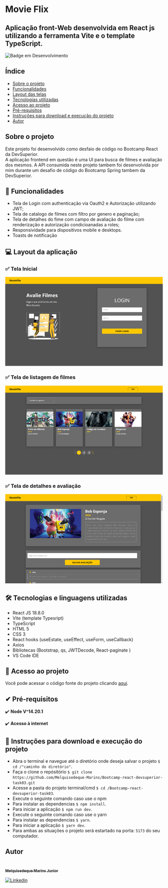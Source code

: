 # Movie Flix

## Aplicação front-Web desenvolvida em React js utilizando a ferramenta Vite e o template TypeScript.

![Badge em Desenvolvimento](http://img.shields.io/static/v1?label=STATUS&message=EM%20DESENVOLVIMENTO&color=GREEN&style=for-the-badge)

## Índice
<!--ts-->
* [Sobre o projeto](#Sobre)
* [Funcionalidades](#Funcionalidades)
* [Layout das telas](#Layout)
* [Tecnologias utilizadas](#Tecnologias)
* [Acesso ao projeto](#Acesso_ao_projeto)
* [Pré-requisitos](#Pre-requisitos)
* [Instruções para download e execução do projeto](#Instruções)
* [Autor](#Autor)
<!--te-->

## Sobre o projeto
Este projeto foi desenvolvido como desfaio de código no Bootcamp React da DevSuperior.<br>
A aplicação frontend em questão é uma UI para busca de filmes e avaliação dos mesmos. A API consumida neste projeto tambem foi desenvolvida por mim durante um desafio de código do Bootcamp Spring tambem da DevSuperior. <br> 

<a id="Funcionalidades"></a>
## 🔨 Funcionalidades
- Tela de Login com authenticação via Oauth2 e Autorização utilizando JWT;
- Tela de catalogo de filmes com filtro por genero e paginação;
- Tela de detalhes do fime com campo de avaliação do filme com renderização e autorização condicioanadas a roles;
- Responsividade para dispositivos mobile e desktops.
- Toasts de notificação

<a id="Layout"></a>
## 💻 Layout da aplicação

### ✅ Tela Inicial
![](https://raw.githubusercontent.com/Melquisedeque-Marins/Bootcamp-react-devsuperior-task03/main/gh-assets/Login.png)

### ✅ Tela de listagem de filmes
![](https://raw.githubusercontent.com/Melquisedeque-Marins/Bootcamp-react-devsuperior-task03/main/gh-assets/Catalog.png)

### ✅ Tela de detalhes e avaliação
![](https://raw.githubusercontent.com/Melquisedeque-Marins/Bootcamp-react-devsuperior-task03/main/gh-assets/Reviews.png)


<a id="Tecnologias"></a>
## 🛠️️ Tecnologias e linguagens utilizadas

- React JS 18.8.0
- Vite (template Typesript)
- TypeScript
- HTML 5
- CSS 3
- React hooks (useEstate, useEffect, useForm, useCallback)
- Axios
- Bibliotecas (Bootstrap, qs, JWTDecode, React-paginate )
- VS Code IDE

<a id="Acesso_ao_projeto"></a>
## 📁 Acesso ao projeto

Você pode acessar o código fonte do projeto clicando [aqui](https://github.com/Melquisedeque-Marins/Bootcamp-react-devsuperior-task03/tree/main/src).

<a id="Pre-requisitos"></a>
## ✔ Pré-requisitos

✔️ **Node V^14.20.1**

✔️ **Acesso à internet**

<a id="Instruções"></a>
## 🎲️ Instruções para download e execução do projeto

- Abra o terminal e navegue até o diretório onde deseja salvar o projeto
  ``$ cd /"caminho do diretório"``.
- Faça o clone o repósitório
  ``$ git clone https://github.com/Melquisedeque-Marins/Bootcamp-react-devsuperior-task03.git``
- Acesse a pasta do projeto terminal/cmd
  ``$ cd /Bootcamp-react-devsuperior-task03``.
- Execute o seguinte comando caso use o npm
- Para instalar as dependencias
  ``$ npm install``.
- Para iniciar a aplicação
  ``$ npm run dev``.
- Execute o seguinte comando caso use o yarn
- Para instalar as dependencias
  ``$ yarn``.
- Para iniciar a aplicação
  ``$ yarn dev``.
- Para ambas as situações o projeto será estartado na porta:
  ``5173``
  do seu computador.


<a id="Autor"></a>
## Autor
<a href="https://github.com/Melquisedeque-Marins">
 <img style="border-radius: 50%;" src="https://avatars.githubusercontent.com/u/93653645?v=4" width="120px;" alt=""/>
<br />
 <sub><b>Melquisedeque Marins Junior</b></sub></a> <a href="https://www.linkedin.com/in/melquisedeque-marins-junior-324291230"></a>

[![Linkedin](https://img.shields.io/badge/LinkedIn-0077B5?style=for-the-badge&logo=linkedin&logoColor=white)](https://www.linkedin.com/in/melquisedeque-marins-junior-324291230)
